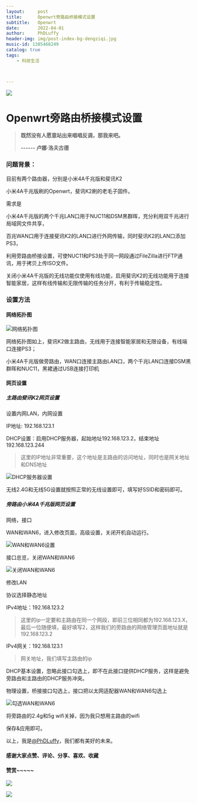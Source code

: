 ```yaml
---
layout:     post
title:      Openwrt旁路由桥接模式设置
subtitle:   Openwrt
date:       2022-04-01
author:     PhDLuffy
header-img: img/post-index-bg-dengziqi.jpg
music-id: 1385468249
catalog: true
tags:
    - 科技生活



---
```


![](https://cdn.jsdelivr.net/gh/PhDLuffy/PicGo@master/img/20210519000143.gif)

# Openwrt旁路由桥接模式设置



> **既然没有人愿意站出来唱唱反调，那我来吧。**
>
> **------ 卢娜·洛夫古德**

### 问题背景：

目前有两个路由器，分别是小米4A千兆版和斐讯K2

小米4A千兆版刷的Openwrt，斐讯K2刷的老毛子固件。

需求是

小米4A千兆版的两个千兆LAN口用于NUC11和DSM黑群晖，充分利用双千兆进行局域网文件共享，

百兆WAN口用于连接斐讯K2的LAN口进行外网传输，同时斐讯K2的LAN口添加PS3，

利用旁路由桥接设置，可使NUC11和PS3处于同一网段通过FileZilla进行FTP通讯，用于拷贝上传ISO文件。



关闭小米4A千兆版的无线功能仅使用有线功能，启用斐讯K2的无线功能用于连接智能家居，这样有线传输和无限传输的任务分开，有利于传输稳定性。

### 设置方法

#### 网络拓扑图

![网络拓扑图](https://cdn.jsdelivr.net/gh/PhDLuffy/PicGo@master/img/未命名文件.png)

网络拓扑图如上，斐讯K2做主路由，无线用于连接智能家居和无限设备，有线端口连接PS3；

小米4A千兆版做旁路由，WAN口连接主路由LAN口，两个千兆LAN口连接DSM黑群晖和NUC11，黑裙通过USB连接打印机

#### 网页设置

##### 主路由斐讯K2网页设置

设置内网LAN，内网设置

IP地址: 192.168.123.1

DHCP设置：启用DHCP服务器，起始地址192.168.123.2，结束地址192.168.123.244

> 这里的IP地址非常重要，这个地址是主路由的访问地址，同时也是网关地址和DNS地址

![DHCP服务器设置](https://cdn.jsdelivr.net/gh/PhDLuffy/PicGo@master/img/image-20220401180610555.png)

无线2.4G和无线5G设置就按照正常的无线设置即可，填写好SSID和密码即可。



##### 旁路由小米4A千兆版网页设置

网络，接口

WAN和WAN6，进入修改页面，高级设置，关闭开机自动运行。

![WAN和WAN6设置](https://cdn.jsdelivr.net/gh/PhDLuffy/PicGo@master/img/image-20220401175912236.png)

接口总览，关闭WAN和WAN6

![关闭WAN和WAN6](https://cdn.jsdelivr.net/gh/PhDLuffy/PicGo@master/img/image-20220401175939979.png)

修改LAN

协议选择静态地址

IPv4地址：192.168.123.2

> 这里的ip一定要和主路由在同一个网段，即前三位相同都为192.168.123.X，最后一位随便填，最好填写2，这样我们的旁路由的网络管理页面地址就是192.168.123.2

IPv4网关：192.168.123.1

> 网关地址，我们填写主路由的ip

DHCP基本设置，忽略此接口勾选上，即不在此接口提供DHCP服务，这样是避免旁路由和主路由的DHCP服务冲突。

物理设置，桥接接口勾选上，接口把以太网适配器WAN和WAN6勾选上

![勾选WAN和WAN6](https://cdn.jsdelivr.net/gh/PhDLuffy/PicGo@master/img/image-20220401180358661.png)

将旁路由的2.4g和5g wifi关掉，因为我只想用主路由的wifi

保存&应用即可。



以上，我是[@PhDLuffy](https://www.zhihu.com/people/PhDLuffy)，我们都有美好的未来。

#### 感谢大家点赞、评论、分享、喜欢、收藏

#### 赞赏~~~~~

![](https://gitee.com/PhDLuffy/PicGo/raw/master/img/20200907163759.gif)

![](https://cdn.jsdelivr.net/gh/PhDLuffy/PicGo@master/img/20210504120405.jpg)
